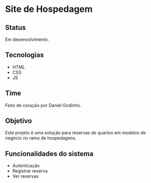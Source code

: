 # Site de Hospedagem

## Status
Em desenvolvimento.

## Tecnologias
- HTML 
- CSS
- JS 

## Time
Feito de coração por Daniel Godinho.

## Objetivo
Este projeto é uma solução para reservas de quartos em modelos de negócio no ramo de hospedagens.

## Funcionalidades do sistema
- Autenticação
- Registrar reserva
- Ver reservas
